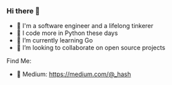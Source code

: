 ### Hi there 👋

- 🔭 I'm a software engineer and a lifelong tinkerer
- 🐍 I code more in Python these days
- 🌱 I’m currently learning Go
- 👯 I’m looking to collaborate on open source projects

Find Me:
- 📜 Medium: https://medium.com/@_hash
